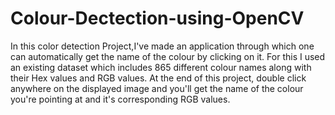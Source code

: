 # Colour-Dectection-using-OpenCV

In this color detection Project,I've made an application through which one can automatically get the name of the colour by clicking on it.
For this I used an existing dataset which includes 865 different colour names along with their Hex values and RGB values. 
At the end of this project, double click anywhere on the displayed image and you'll get the name of the colour you're pointing at and it's corresponding RGB values.

